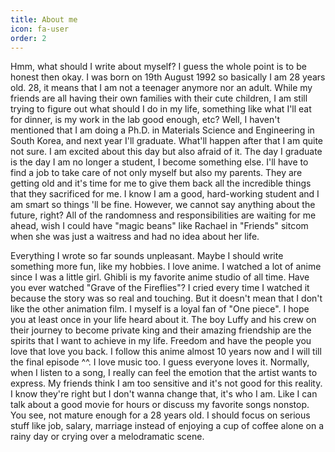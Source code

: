 ```yaml
---
title: About me
icon: fa-user
order: 2
---
```



Hmm, what should I write about myself? I guess the whole point is to be honest then okay. I was born on 19th August 1992 so basically I am 28 years old. 28, it means that I am not a teenager anymore nor an adult. While my friends are all having their own families with their cute children, I am still trying to figure out what should I do in my life, something like what I'll eat for dinner, is my work in the lab good enough, etc? Well, I haven't mentioned that I am doing a Ph.D. in Materials Science and Engineering in South Korea, and next year I'll graduate. What'll happen after that I am quite not sure. I am excited about this day but also afraid of it. The day I graduate is the day I am no longer a student, I become something else. I'll have to find a job to take care of not only myself but also my parents. They are getting old and it's time for me to give them back all the incredible things that they sacrificed for me. I know I am a good, hard-working student and I am smart so things 'll be fine. However, we cannot say anything about the future, right? All of the randomness and responsibilities are waiting for me ahead, wish I could have "magic beans" like Rachael in "Friends" sitcom when she was just a waitress and had no idea about her life.

Everything I wrote so far sounds unpleasant. Maybe I should write something more fun, like my hobbies. I love anime. I watched a lot of anime since I was a little girl. Ghibli is my favorite anime studio of all time. Have you ever watched "Grave of the Fireflies"? I cried every time I watched it because the story was so real and touching. But it doesn't mean that I don't like the other animation film. I myself is a loyal fan of "One piece". I hope you at least once in your life heard about it. The boy Luffy and his crew on their journey to become private king and their amazing friendship are the spirits that I want to achieve in my life. Freedom and have the people you love that love you back. I follow this anime almost 10 years now and I will till the final episode ^^. I love music too. I guess everyone loves it. Normally, when I listen to a song, I really can feel the emotion that the artist wants to express. My friends think I am too sensitive and it's not good for this reality. I know they're right but I don't wanna change that, it's who I am. Like I can talk about a good movie for hours or discuss my favorite songs nonstop. You see, not mature enough for a 28 years old. I should focus on serious stuff like job, salary, marriage instead of enjoying a cup of coffee alone on a rainy day or crying over a melodramatic scene.
    
